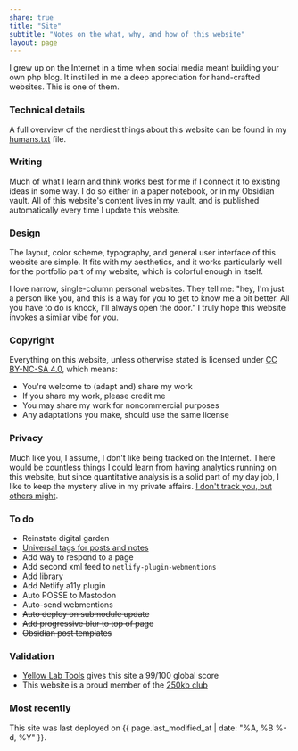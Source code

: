 ```yaml
---
share: true
title: "Site"
subtitle: "Notes on the what, why, and how of this website"
layout: page
---
```

I grew up on the Internet in a time when social media meant building your own php blog. It instilled in me a deep appreciation for hand-crafted websites. This is one of them.

### Technical details
A full overview of the nerdiest things about this website can be found in my [humans.txt](/humans.txt) file.

### Writing
Much of what I learn and think works best for me if I connect it to existing ideas in some way. I do so either in a paper notebook, or in my Obsidian vault. All of this website's content lives in my vault, and is published automatically every time I update this website.

### Design
The layout, color scheme, typography, and general user interface of this website are simple. It fits with my aesthetics, and it works particularly well for the portfolio part of my website, which is colorful enough in itself.

I love narrow, single-column personal websites. They tell me: "hey, I'm just a person like you, and this is a way for you to get to know me a bit better. All you have to do is knock, I'll always open the door." I truly hope this website invokes a similar vibe for you.

### Copyright
Everything on this website, unless otherwise stated is licensed under [CC BY-NC-SA 4.0](http://creativecommons.org/licenses/by-nc-sa/4.0/?ref=chooser-v1), which means: 

- You're welcome to (adapt and) share my work
- If you share my work, please credit me
- You may share my work for noncommercial purposes
- Any adaptations you make, should use the same license

### Privacy
Much like you, I assume, I don't like being tracked on the Internet. There would be countless things I could learn from having analytics running on this website, but since quantitative analysis is a solid part of my day job, I like to keep the mystery alive in my private affairs. [I don't track you, but others might](https://www.zylstra.org/blog/2020/01/i-dont-track-you-here-but-others-might/).

### To do
- Reinstate digital garden
- [Universal tags for posts and notes](https://github.com/jekyll/jekyll-archives/pull/88)
- Add way to respond to a page
- Add second xml feed to `netlify-plugin-webmentions` 
- Add library  
- Add Netlify a11y plugin 
- Auto POSSE to Mastodon
- Auto-send webmentions
- ~~Auto deploy on submodule update~~
- ~~Add progressive blur to top of page~~ 
- ~~Obsidian post templates~~

### Validation
- [Yellow Lab Tools](https://yellowlab.tools/result/gjfzfrsroa) gives this site a 99/100 global score
- This website is a proud member of the [250kb club](https://250kb.club/zinzy-website/)

### Most recently
This site was last deployed on {{ page.last_modified_at | date: "%A, %B %-d, %Y" }}.